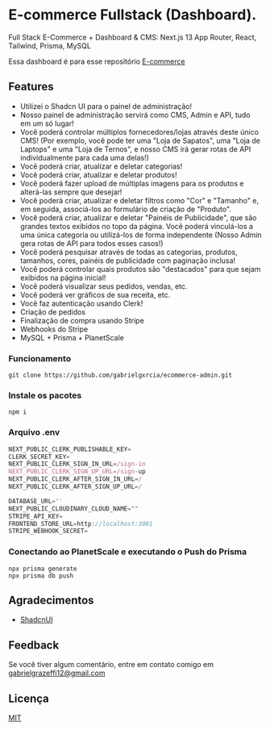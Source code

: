 # E-commerce Fullstack (Dashboard).

Full Stack E-Commerce + Dashboard & CMS: Next.js 13 App Router, React, Tailwind, Prisma, MySQL

Essa dashboard é para esse repositório [E-commerce](https://github.com/gabrielgxrcia/ecommerce-store)

## Features

- Utilizei o Shadcn UI para o painel de administração!
- Nosso painel de administração servirá como CMS, Admin e API, tudo em um só lugar!
- Você poderá controlar múltiplos fornecedores/lojas através deste único CMS! (Por exemplo, você pode ter uma "Loja de Sapatos", uma "Loja de Laptops" e uma "Loja de Ternos", e nosso CMS irá gerar rotas de API individualmente para cada uma delas!)
- Você poderá criar, atualizar e deletar categorias!
- Você poderá criar, atualizar e deletar produtos!
- Você poderá fazer upload de múltiplas imagens para os produtos e alterá-las sempre que desejar!
- Você poderá criar, atualizar e deletar filtros como "Cor" e "Tamanho" e, em seguida, associá-los ao formulário de criação de "Produto".
- Você poderá criar, atualizar e deletar "Painéis de Publicidade", que são grandes textos exibidos no topo da página. Você poderá vinculá-los a uma única categoria ou utilizá-los de forma independente (Nosso Admin gera rotas de API para todos esses casos!)
- Você poderá pesquisar através de todas as categorias, produtos, tamanhos, cores, painéis de publicidade com paginação inclusa!
- Você poderá controlar quais produtos são "destacados" para que sejam exibidos na página inicial!
- Você poderá visualizar seus pedidos, vendas, etc.
- Você poderá ver gráficos de sua receita, etc.
- Você faz autenticação usando Clerk!
- Criação de pedidos
- Finalização de compra usando Stripe
- Webhooks do Stripe
- MySQL + Prisma + PlanetScale

### Funcionamento

```shell
git clone https://github.com/gabrielgxrcia/ecommerce-admin.git
```

### Instale os pacotes

```shell
npm i
```

### Arquivo .env

```js
NEXT_PUBLIC_CLERK_PUBLISHABLE_KEY=
CLERK_SECRET_KEY=
NEXT_PUBLIC_CLERK_SIGN_IN_URL=/sign-in
NEXT_PUBLIC_CLERK_SIGN_UP_URL=/sign-up
NEXT_PUBLIC_CLERK_AFTER_SIGN_IN_URL=/
NEXT_PUBLIC_CLERK_AFTER_SIGN_UP_URL=/

DATABASE_URL=''
NEXT_PUBLIC_CLOUDINARY_CLOUD_NAME=""
STRIPE_API_KEY=
FRONTEND_STORE_URL=http://localhost:3001
STRIPE_WEBHOOK_SECRET=
```

### Conectando ao PlanetScale e executando o Push do Prisma

```shell
npx prisma generate
npx prisma db push
```

## Agradecimentos

- [ShadcnUI](https://ui.shadcn.com/)

## Feedback

Se você tiver algum comentário, entre em contato comigo em gabrielgrazeffi12@gmail.com

## Licença

[MIT](https://choosealicense.com/licenses/mit/)
